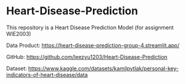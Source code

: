 # Heart-Disease-Prediction
This repository is a Heart Disease Prediction Model (for assignment WIE2003)

Data Product: https://heart-disease-prediction-group-4.streamlit.app/

GitHub: https://github.com/leezyu1203/Heart-Disease-Prediction

Dataset: https://www.kaggle.com/datasets/kamilpytlak/personal-key-indicators-of-heart-disease/data
